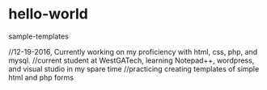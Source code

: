 # hello-world
sample-templates

//12-19-2016, Currently working on my proficiency with html, css, php, and mysql.
//current student at WestGATech, learning Notepad++, wordpress, and visual studio in my spare time 
//practicing creating templates of simple html and php forms
